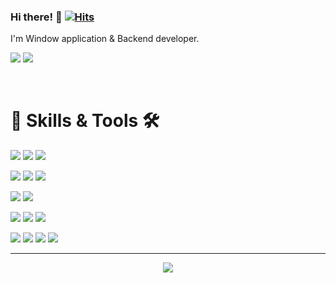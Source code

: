 ### Hi there! 👋 [![Hits](https://hits.seeyoufarm.com/api/count/incr/badge.svg?url=https%3A%2F%2Fgithub.com%2Fzooxop&count_bg=%2379C83D&title_bg=%23555555&icon=&icon_color=%23E7E7E7&title=hits&edge_flat=false)](https://hits.seeyoufarm.com)

I'm Window application & Backend developer.

<img src="https://img.shields.io/badge/zooxop@gmail.com-EA4335?style=plastic&logo=Gmail&logoColor=white"/> <img src="https://img.shields.io/badge/Blog-20C997?style=plastic&logo=Velog&logoColor=white"/>

<br/>

# 💪 Skills & Tools 🛠

<img src="https://img.shields.io/badge/Delphi-EE1F35?style=plastic&logo=Delphi&logoColor=white"/> <img src="https://img.shields.io/badge/Java-007396?style=plastic&logo=Java&logoColor=white"/> <img src="https://img.shields.io/badge/IntelliJ-000000?style=plastic&logo=IntelliJ-IDEA&logoColor=white"/>

<img src="https://img.shields.io/badge/MsSQL-CC2927?style=plastic&logo=Microsoft-SQL-Server&logoColor=white"/> <img src="https://img.shields.io/badge/MariaDB-003545?style=plastic&logo=MariaDB&logoColor=white"/> <img src="https://img.shields.io/badge/Oracle-F80000?style=plastic&logo=Oracle&logoColor=white"/>

<img src="https://img.shields.io/badge/Spring-6DB33F?style=plastic&logo=Spring&logoColor=white"/> <img src="https://img.shields.io/badge/Gradle-02303A?style=plastic&logo=Gradle&logoColor=white"/>

<img src="https://img.shields.io/badge/Windows-0078D6?style=plastic&logo=Windows&logoColor=white"/> <img src="https://img.shields.io/badge/CentOS-262577?style=plastic&logo=CentOS&logoColor=white"/> <img src="https://img.shields.io/badge/macOS-000000?style=plastic&logo=macOS&logoColor=white"/>

<img src="https://img.shields.io/badge/Notion-000000?style=plastic&logo=Notion&logoColor=white"/> <img src="https://img.shields.io/badge/Redmine-B32024?style=plastic&logo=Redmine&logoColor=white"/> <img src="https://img.shields.io/badge/Git-F05032?style=plastic&logo=Git&logoColor=white"/> <img src="https://img.shields.io/badge/SVN-809CC9?style=plastic&logo=Subversion&logoColor=white"/>

<hr/>

<p align="center">
  <img src="https://github-readme-stats.vercel.app/api?username=zooxop&show_icons=true&theme=dracula&include_all_commits=true"/>
</p>
